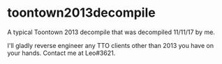 # toontown2013decompile
A typical Toontown 2013 decompile that was decompiled 11/11/17 by me.

I'll gladly reverse engineer any TTO clients other than 2013 you have on your hands. Contact me at Leo#3621.